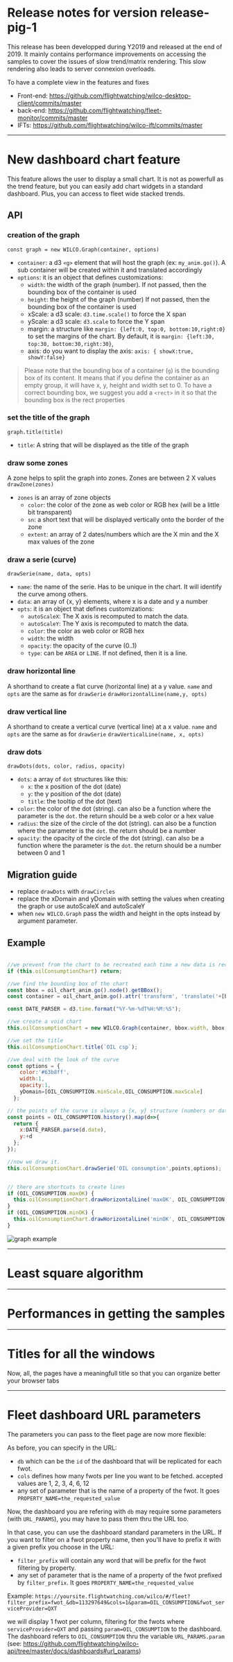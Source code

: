 # Release notes for version release-pig-1

This release has been developped during Y2019 and released at the end of 2019. It mainly contains performance improvements on accessing the samples to cover the issues of slow trend/matrix rendering. This slow rendering also leads to server connexion overloads.

To have a complete view in the features and fixes

- Front-end: https://github.com/flightwatching/wilco-desktop-client/commits/master
- back-end: https://github.com/flightwatching/fleet-monitor/commits/master
- IFTs: https://github.com/flightwatching/wilco-ift/commits/master

--------------

# New dashboard chart feature

This feature allows the user to display a small chart. It is not as powerfull as the trend feature, but you can easily add chart widgets in a standard dashboard. Plus, you can access to fleet wide stacked trends.


## API

### creation of the graph
`const graph = new WILCO.Graph(container, options)`
- `container`: a d3 `<g>` element that will host the graph (ex: `my_anim.go()`). A sub container will be created within it and translated accordingly
- `options`: it is an object that defines customizations:
    - `width`: the width of the graph (number). If not passed, then the bounding box of the container is used
    - `height`: the height of the graph (number) If not passed, then the bounding box of the container is used
    - xScale: a d3 scale: `d3.time.scale()` to force the X span
    - yScale: a d3 scale: `d3.scale` to force the Y span
    - margin: a structure like `margin: {left:0, top:0, bottom:10,right:0}` to set the margins of the chart. By default, it is `margin: {left:30, top:30, bottom:30,right:30}`,
    - axis: do you want to display the axis: `axis: { showX:true, showY:false}`



>   Please note that the bounding box of a container (`g`) is the bounding box of its content. It means that if you define the container as an empty group, it will have x, y, height and width set to 0. To have a correct bounding box, we suggest you add a `<rect>` in it so that the bounding box is the rect properties

### set the title of the graph
`graph.title(title)`
- `title`: A string that will be displayed as the title of the graph

### draw some zones
A zone helps to split the graph into zones. Zones are between 2 X values
`drawZone(zones)`
- `zones` is an array of zone objects
   - `color`: the color of the zone as web color or RGB hex (will be a little bit transparent)
   - `sn`: a short text that will be displayed vertically onto the border of the zone
   - `extent`: an array of 2 dates/numbers which are the X min and the X max values of the zone

### draw a serie (curve)
`drawSerie(name, data, opts)`
- `name`: the name of the serie. Has to be unique in the chart. It will identify the curve among others.
- `data`: an array of {x, y} elements, where x is a date and y a number
- `opts`: it is an object that defines customizations: 
   - `autoScaleX`: The X axis is recomputed to match the data.
   - `autoScaleY`: The Y axis is recomputed to match the data.
   - `color`: the color as web color or RGB hex
   - `width`: the width
   - `opacity`: the opacity of the curve (0..1)
   - `type`: can be `AREA` or `LINE`. If not defined, then it is a line.

### draw horizontal line
A shorthand to create a flat curve (horizontal line) at a y value. `name` and `opts` are the same as for `drawSerie`
`drawHorizontalLine(name,y, opts)`


### draw vertical line
A shorthand to create a vertical curve (vertical line) at a x value. `name` and `opts` are the same as for `drawSerie`
`drawVerticalLine(name, x, opts)`


### draw dots

`drawDots(dots, color, radius, opacity)`
- `dots`: a array of `dot` structures like this:
   - `x`: the x position of the dot (date)
   - `y`: the y position of the dot (date)
   - `title`: the tooltip of the dot (text)
- `color`: the color of the dot (string). can also be a function where the parameter is the `dot`. the return should be a web color or a hex value
- `radius`: the size of the circle of the dot (string). can also be a function where the parameter is the `dot`. the return should be a number
- `opacity`: the opacity of the circle of the dot (string). can also be a function where the parameter is the `dot`. the return should be a number between 0 and 1

## Migration guide

- replace `drawDots` with `drawCircles`
- replace the xDomain and yDomain with setting the values when creating the graph or use autoScaleX and autoScaleY
- when `new WILCO.Graph` pass the width and height in the opts instead by argument parameter.

## Example

```javascript

//we prevent from the chart to be recreated each time a new data is received
if (this.oilConsumptionChart) return;

//we find the bounding box of the chart
const bbox = oil_chart_anim.go().node().getBBox();
const container = oil_chart_anim.go().attr('transform', 'translate('+[bbox.x, bbox.y]+')');

const DATE_PARSER = d3.time.format("%Y-%m-%dT%H:%M:%S");

//we create a void chart
this.oilConsumptionChart = new WILCO.Graph(container, bbox.width, bbox.height);

//we set the title
this.oilConsumptionChart.title(`OIL csp`);

//we deal with the look of the curve
const options = {
    color:'#63b8ff', 
    width:1, 
    opacity:1, 
    yDomain=[OIL_CONSUMPTION.minScale,OIL_CONSUMPTION.maxScale]
  };

// the points of the curve is always a {x, y} structure (numbers or dates)
const points = OIL_CONSUMPTION.history().map(d=>{
  return {
	x:DATE_PARSER.parse(d.date),
  	y:+d
  };
});

//now we draw it.
this.oilConsumptionChart.drawSerie('OIL consumption',points,options);


// there are shortcuts to create lines
if (OIL_CONSUMPTION.maxOK) {
  this.oilConsumptionChart.drawHorizontalLine('maxOK', OIL_CONSUMPTION.maxOK, {color:'red', width:1.5, opacity:1});
}
if (OIL_CONSUMPTION.minOK) {
  this.oilConsumptionChart.drawHorizontalLine('minOK', OIL_CONSUMPTION.minOK, {color:'darkorange', width:1.5, opacity:1});
}

```

![graph example](./img/graph-example.png)

------------------

# Least square algorithm

------------------

# Performances in getting the samples

------------------


# Titles for all the windows

Now, all, the pages have a meaningfull title so that you can organize better your browser tabs

------------------


# Fleet dashboard URL parameters

The parameters you can pass to the fleet page are now more flexible:

As before, you can specify in the URL:

* `db` which can be the `id` of the dashboard that will be replicated for each fwot.
* `cols` defines how many fwots per line you want to be fetched. accepted values are 1, 2, 3, 4, 6, 12
* any set of parameter that is the name of a property of the fwot. It goes `PROPERTY_NAME=the_requested_value`

Now, the dashboard you are refering with `db` may require some parameters (with `URL_PARAMS`), you may have to pass them thru the URL too.

In that case, you can use the dashboard standard parameters in the URL. If you want to filter on a fwot property name, then you'll have to prefix it with a given prefix you choose in the URL:

* `filter_prefix` will contain any word that will be prefix for the fwot filtering by property.
* any set of parameter that is the name of a property of the fwot prefixed by `filter_prefix`. It goes `PROPERTY_NAME=the_requested_value`


Example: 
`https://yoursite.flightwatching.com/wilco/#/fleet?filter_prefix=fwot_&db=113297649&cols=1&param=OIL_CONSUMPTION&fwot_serviceProvider=QXT`

we will display 1 fwot per column, filtering for the fwots where `serviceProvider=QXT` and passing `param=OIL_CONSUMPTION` to the dashboard. The dashboard refers to `OIL_CONSUMPTION` thru the variable `URL_PARAMS.param` (see: https://github.com/flightwatching/wilco-api/tree/master/docs/dashboards#url_params)